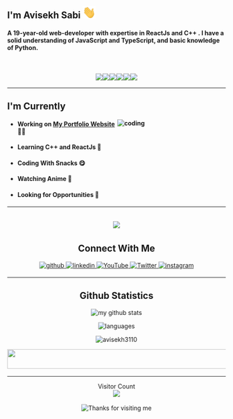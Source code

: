 ## **I'm Avisekh Sabi** <img  src="https://raw.githubusercontent.com/ABSphreak/ABSphreak/master/gifs/Hi.gif" width="30px">

<h4>A 19-year-old <b>web-developer</b> with expertise in <b>ReactJs</b> and <b>C++</b> . I have a solid understanding of JavaScript and TypeScript, and basic knowledge of Python.<h4>
<br>
<p align="center">
  <img src="https://media3.giphy.com/media/ln7z2eWriiQAllfVcn/200w.webp" width="100"><img src="https://i.giphy.com/media/LMt9638dO8dftAjtco/200.webp" width="100"><img src="https://i.giphy.com/media/eNAsjO55tPbgaor7ma/200w.webp" width="100"><img src="https://media.giphy.com/media/kdFc8fubgS31b8DsVu/giphy.gif" width="100"><img src="https://i.giphy.com/media/KzJkzjggfGN5Py6nkT/200.webp" width="100"><img src="https://i.giphy.com/media/IdyAQJVN2kVPNUrojM/200.webp" width="100">
</p>
<hr>
<div>

## **I'm Currently**

<img align="right" alt="coding" width="250" src="https://camo.githubusercontent.com/5ddf73ad3a205111cf8c686f687fc216c2946a75005718c8da5b837ad9de78c9/68747470733a2f2f7468756d62732e6766796361742e636f6d2f4576696c4e657874446576696c666973682d736d616c6c2e676966" >

- <h4>Working on <a href="https://github.com/avisekh3110/mywebsite">My Portfolio Website</a> 👨‍💻
- <h4>Learning C++ and ReactJs 🤘
- <h4>Coding With Snacks 😋
- <h4>Watching Anime 👻
- <h4>Looking for Opportunities 👀

</div>
<hr>
<h2 align="center"><img src="https://i.imgur.com/WkC2Lqe.gif" width="100px"></h2>
<h2 align="center"><b>Connect With Me</b></h2>
<div align="center">

<a href="https://github.com/avisekh3110" target="_blank">
<img src=https://img.shields.io/badge/github-%2324292e.svg?&style=for-the-badge&logo=github&logoColor=white alt=github style="margin-bottom: 5px;" />
</a>
<a href="https://www.linkedin.com/in/avisekh-sabi-660603246/" target="_blank"><img src=https://img.shields.io/badge/linkedin-%231E77B5.svg?&style=for-the-badge&logo=linkedin&logoColor=white alt=linkedin style="margin-bottom: 5px;" />
</a>
<a href="https://www.youtube.com/@avisekhartzz" target="_blank">
<img src=https://img.shields.io/badge/youtube-rgb(240,0,1).svg?&style=for-the-badge&logo=youtube&logoColor=white alt=YouTube style="margin-bottom: 5px;" />
</a>
<a href="https://twitter.com/Avisekh_sabi" target="_blank">
<img src=https://img.shields.io/badge/twitter-rgb(29,154,241).svg?&style=for-the-badge&logo=twitter&logoColor=white alt=Twitter style="margin-bottom: 5px;" />
</a>  
<a href="https://www.instagram.com/avisekh_sabi/" target="_blank">
<img src=https://img.shields.io/badge/instagram-%23000000.svg?&style=for-the-badge&logo=instagram&logoColor=white alt=instagram style="margin-bottom: 5px;" />
</a>

<hr>

<h2 align="center"><b>Github Statistics</b></h2>
<p align="center">
<img  src="https://github-readme-stats.vercel.app/api?username=avisekh3110&show_icons=true&line_height=21&theme=tokyonight" alt="my github stats" width="480" height="180"/>
</p>
<p align="center">
<img src="https://github-readme-stats.vercel.app/api/top-langs/?username=avisekh3110&layout=compact&theme=tokyonight" alt="languages" height="180"/>
</p>

<p align="center"><img src="https://github-readme-streak-stats.herokuapp.com/?user=avisekh3110&layout=compact&theme=tokyonight" alt="avisekh3110" /></p>
<p align="center">
 <img width=600" height="45" src="https://thumbs.gfycat.com/SlightWeepyElephantseal-size_restricted.gif" width="300">
</p>
<hr>
<p align="center"> 
   Visitor Count
 <br/>
  <img src="https://profile-counter.glitch.me/avisekh3110/count.svg" />
</p>

<img height="100" alt="Thanks for visiting me" width="100%" src="https://raw.githubusercontent.com/BrunnerLivio/brunnerlivio/master/images/marquee.svg" />
<br />

<!--
OLD ONE
### Hi there..I am Avisekh Sabi👋

**avisekh3110/avisekh3110** is a ✨ _special_ ✨ repository because its `README.md` (this file) appears on your GitHub profile.
- 👯 I’m looking to collaborate on
Here are some ideas to get you started:
LIVE AND DIE BY DREAM

- 🔭 I’m currently working on MY PORTFOLIO WEBSITE
- 🌱 I’m currently learning C++ AND REACTJS
- 💬 Ask me about ANYHTING
- 📫 How to reach me: avisekh.sabi31102003@gmail.com
- 😄 Pronouns: HE/HIM
- ⚡ Fun fact: "IF WE REMOVE ALL THE LAWS THEN CRIME RATE WOULD BE ZERO."
&nbsp;&nbsp;&nbsp;&nbsp;&nbsp;-->
